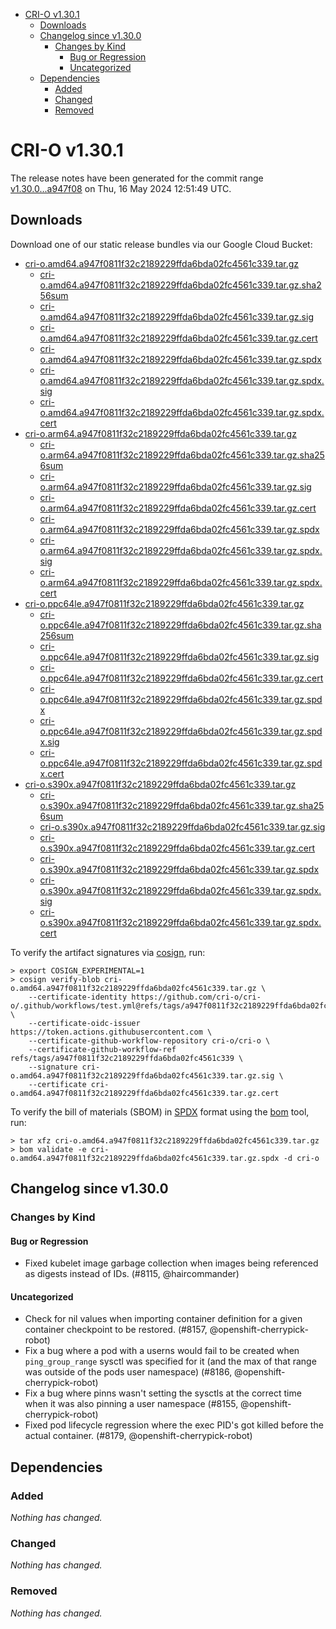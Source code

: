 - [CRI-O v1.30.1](#cri-o-v1301)
  - [Downloads](#downloads)
  - [Changelog since v1.30.0](#changelog-since-v1300)
    - [Changes by Kind](#changes-by-kind)
      - [Bug or Regression](#bug-or-regression)
      - [Uncategorized](#uncategorized)
  - [Dependencies](#dependencies)
    - [Added](#added)
    - [Changed](#changed)
    - [Removed](#removed)

# CRI-O v1.30.1

The release notes have been generated for the commit range
[v1.30.0...a947f08](https://github.com/cri-o/cri-o/compare/v1.30.0...v1.30.1) on Thu, 16 May 2024 12:51:49 UTC.

## Downloads

Download one of our static release bundles via our Google Cloud Bucket:

- [cri-o.amd64.a947f0811f32c2189229ffda6bda02fc4561c339.tar.gz](https://storage.googleapis.com/cri-o/artifacts/cri-o.amd64.a947f0811f32c2189229ffda6bda02fc4561c339.tar.gz)
  - [cri-o.amd64.a947f0811f32c2189229ffda6bda02fc4561c339.tar.gz.sha256sum](https://storage.googleapis.com/cri-o/artifacts/cri-o.amd64.a947f0811f32c2189229ffda6bda02fc4561c339.tar.gz.sha256sum)
  - [cri-o.amd64.a947f0811f32c2189229ffda6bda02fc4561c339.tar.gz.sig](https://storage.googleapis.com/cri-o/artifacts/cri-o.amd64.a947f0811f32c2189229ffda6bda02fc4561c339.tar.gz.sig)
  - [cri-o.amd64.a947f0811f32c2189229ffda6bda02fc4561c339.tar.gz.cert](https://storage.googleapis.com/cri-o/artifacts/cri-o.amd64.a947f0811f32c2189229ffda6bda02fc4561c339.tar.gz.cert)
  - [cri-o.amd64.a947f0811f32c2189229ffda6bda02fc4561c339.tar.gz.spdx](https://storage.googleapis.com/cri-o/artifacts/cri-o.amd64.a947f0811f32c2189229ffda6bda02fc4561c339.tar.gz.spdx)
  - [cri-o.amd64.a947f0811f32c2189229ffda6bda02fc4561c339.tar.gz.spdx.sig](https://storage.googleapis.com/cri-o/artifacts/cri-o.amd64.a947f0811f32c2189229ffda6bda02fc4561c339.tar.gz.spdx.sig)
  - [cri-o.amd64.a947f0811f32c2189229ffda6bda02fc4561c339.tar.gz.spdx.cert](https://storage.googleapis.com/cri-o/artifacts/cri-o.amd64.a947f0811f32c2189229ffda6bda02fc4561c339.tar.gz.spdx.cert)
- [cri-o.arm64.a947f0811f32c2189229ffda6bda02fc4561c339.tar.gz](https://storage.googleapis.com/cri-o/artifacts/cri-o.arm64.a947f0811f32c2189229ffda6bda02fc4561c339.tar.gz)
  - [cri-o.arm64.a947f0811f32c2189229ffda6bda02fc4561c339.tar.gz.sha256sum](https://storage.googleapis.com/cri-o/artifacts/cri-o.arm64.a947f0811f32c2189229ffda6bda02fc4561c339.tar.gz.sha256sum)
  - [cri-o.arm64.a947f0811f32c2189229ffda6bda02fc4561c339.tar.gz.sig](https://storage.googleapis.com/cri-o/artifacts/cri-o.arm64.a947f0811f32c2189229ffda6bda02fc4561c339.tar.gz.sig)
  - [cri-o.arm64.a947f0811f32c2189229ffda6bda02fc4561c339.tar.gz.cert](https://storage.googleapis.com/cri-o/artifacts/cri-o.arm64.a947f0811f32c2189229ffda6bda02fc4561c339.tar.gz.cert)
  - [cri-o.arm64.a947f0811f32c2189229ffda6bda02fc4561c339.tar.gz.spdx](https://storage.googleapis.com/cri-o/artifacts/cri-o.arm64.a947f0811f32c2189229ffda6bda02fc4561c339.tar.gz.spdx)
  - [cri-o.arm64.a947f0811f32c2189229ffda6bda02fc4561c339.tar.gz.spdx.sig](https://storage.googleapis.com/cri-o/artifacts/cri-o.arm64.a947f0811f32c2189229ffda6bda02fc4561c339.tar.gz.spdx.sig)
  - [cri-o.arm64.a947f0811f32c2189229ffda6bda02fc4561c339.tar.gz.spdx.cert](https://storage.googleapis.com/cri-o/artifacts/cri-o.arm64.a947f0811f32c2189229ffda6bda02fc4561c339.tar.gz.spdx.cert)
- [cri-o.ppc64le.a947f0811f32c2189229ffda6bda02fc4561c339.tar.gz](https://storage.googleapis.com/cri-o/artifacts/cri-o.ppc64le.a947f0811f32c2189229ffda6bda02fc4561c339.tar.gz)
  - [cri-o.ppc64le.a947f0811f32c2189229ffda6bda02fc4561c339.tar.gz.sha256sum](https://storage.googleapis.com/cri-o/artifacts/cri-o.ppc64le.a947f0811f32c2189229ffda6bda02fc4561c339.tar.gz.sha256sum)
  - [cri-o.ppc64le.a947f0811f32c2189229ffda6bda02fc4561c339.tar.gz.sig](https://storage.googleapis.com/cri-o/artifacts/cri-o.ppc64le.a947f0811f32c2189229ffda6bda02fc4561c339.tar.gz.sig)
  - [cri-o.ppc64le.a947f0811f32c2189229ffda6bda02fc4561c339.tar.gz.cert](https://storage.googleapis.com/cri-o/artifacts/cri-o.ppc64le.a947f0811f32c2189229ffda6bda02fc4561c339.tar.gz.cert)
  - [cri-o.ppc64le.a947f0811f32c2189229ffda6bda02fc4561c339.tar.gz.spdx](https://storage.googleapis.com/cri-o/artifacts/cri-o.ppc64le.a947f0811f32c2189229ffda6bda02fc4561c339.tar.gz.spdx)
  - [cri-o.ppc64le.a947f0811f32c2189229ffda6bda02fc4561c339.tar.gz.spdx.sig](https://storage.googleapis.com/cri-o/artifacts/cri-o.ppc64le.a947f0811f32c2189229ffda6bda02fc4561c339.tar.gz.spdx.sig)
  - [cri-o.ppc64le.a947f0811f32c2189229ffda6bda02fc4561c339.tar.gz.spdx.cert](https://storage.googleapis.com/cri-o/artifacts/cri-o.ppc64le.a947f0811f32c2189229ffda6bda02fc4561c339.tar.gz.spdx.cert)
- [cri-o.s390x.a947f0811f32c2189229ffda6bda02fc4561c339.tar.gz](https://storage.googleapis.com/cri-o/artifacts/cri-o.s390x.a947f0811f32c2189229ffda6bda02fc4561c339.tar.gz)
  - [cri-o.s390x.a947f0811f32c2189229ffda6bda02fc4561c339.tar.gz.sha256sum](https://storage.googleapis.com/cri-o/artifacts/cri-o.s390x.a947f0811f32c2189229ffda6bda02fc4561c339.tar.gz.sha256sum)
  - [cri-o.s390x.a947f0811f32c2189229ffda6bda02fc4561c339.tar.gz.sig](https://storage.googleapis.com/cri-o/artifacts/cri-o.s390x.a947f0811f32c2189229ffda6bda02fc4561c339.tar.gz.sig)
  - [cri-o.s390x.a947f0811f32c2189229ffda6bda02fc4561c339.tar.gz.cert](https://storage.googleapis.com/cri-o/artifacts/cri-o.s390x.a947f0811f32c2189229ffda6bda02fc4561c339.tar.gz.cert)
  - [cri-o.s390x.a947f0811f32c2189229ffda6bda02fc4561c339.tar.gz.spdx](https://storage.googleapis.com/cri-o/artifacts/cri-o.s390x.a947f0811f32c2189229ffda6bda02fc4561c339.tar.gz.spdx)
  - [cri-o.s390x.a947f0811f32c2189229ffda6bda02fc4561c339.tar.gz.spdx.sig](https://storage.googleapis.com/cri-o/artifacts/cri-o.s390x.a947f0811f32c2189229ffda6bda02fc4561c339.tar.gz.spdx.sig)
  - [cri-o.s390x.a947f0811f32c2189229ffda6bda02fc4561c339.tar.gz.spdx.cert](https://storage.googleapis.com/cri-o/artifacts/cri-o.s390x.a947f0811f32c2189229ffda6bda02fc4561c339.tar.gz.spdx.cert)

To verify the artifact signatures via [cosign](https://github.com/sigstore/cosign), run:

```console
> export COSIGN_EXPERIMENTAL=1
> cosign verify-blob cri-o.amd64.a947f0811f32c2189229ffda6bda02fc4561c339.tar.gz \
    --certificate-identity https://github.com/cri-o/cri-o/.github/workflows/test.yml@refs/tags/a947f0811f32c2189229ffda6bda02fc4561c339 \
    --certificate-oidc-issuer https://token.actions.githubusercontent.com \
    --certificate-github-workflow-repository cri-o/cri-o \
    --certificate-github-workflow-ref refs/tags/a947f0811f32c2189229ffda6bda02fc4561c339 \
    --signature cri-o.amd64.a947f0811f32c2189229ffda6bda02fc4561c339.tar.gz.sig \
    --certificate cri-o.amd64.a947f0811f32c2189229ffda6bda02fc4561c339.tar.gz.cert
```

To verify the bill of materials (SBOM) in [SPDX](https://spdx.org) format using the [bom](https://sigs.k8s.io/bom) tool, run:

```console
> tar xfz cri-o.amd64.a947f0811f32c2189229ffda6bda02fc4561c339.tar.gz
> bom validate -e cri-o.amd64.a947f0811f32c2189229ffda6bda02fc4561c339.tar.gz.spdx -d cri-o
```

## Changelog since v1.30.0

### Changes by Kind

#### Bug or Regression
 - Fixed kubelet image garbage collection when images being referenced as digests instead of IDs. (#8115, @haircommander)

#### Uncategorized
 - Check for nil values when importing container definition for a given container checkpoint to be restored. (#8157, @openshift-cherrypick-robot)
 - Fix a bug where a pod with a userns would fail to be created when `ping_group_range` sysctl was specified for it (and the max of that range was outside of the pods user namespace) (#8186, @openshift-cherrypick-robot)
 - Fix a bug where pinns wasn't setting the sysctls at the correct time when it was also pinning a user namespace (#8155, @openshift-cherrypick-robot)
 - Fixed pod lifecycle regression where the exec PID's got killed before the actual container. (#8179, @openshift-cherrypick-robot)

## Dependencies

### Added
_Nothing has changed._

### Changed
_Nothing has changed._

### Removed
_Nothing has changed._
